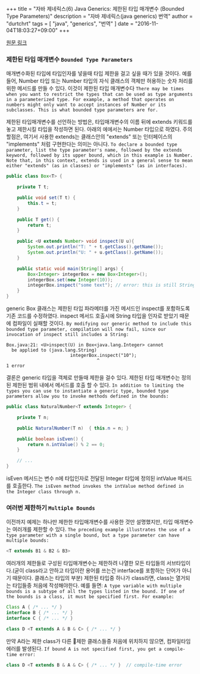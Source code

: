 +++
title = "자바 제네릭스(6) Java Generics: 제한된 타입 매개변수 (Bounded Type Parameters)"
description = "자바 제네릭스(java generics) 번역"
author = "durtchrt"
tags = [ "java", "generics", "번역"  ]
date = "2016-11-04T18:03:27+09:00"
+++

[원문 링크](https://docs.oracle.com/javase/tutorial/java/generics/bounded.html)

### 제한된 타입 매개변수 `Bounded Type Parameters`

매개변수화된 타입에 타입인자를 넣을때 타입 제한을 걸고 싶을 때가 있을 것이다. 예를 들어, Number 타입 또는 Number 타입의 자식 클래스의 객체만 허용하는 숫자 처리를 위한 메서드를 만들 수 있다. 이것이 제한된 타입 매개변수다
`There may be times when you want to restrict the types that can be used as type arguments in a parameterized type. For example, a method that operates on numbers might only want to accept instances of Number or its subclasses. This is what bounded type parameters are for.`

제한된 타입매개변수를 선언하는 방법은, 타입매개변수의 이름 뒤에  extends 키워드를 놓고 제한시킬 타입을 작성하면 된다. 아래의 에에서는 Number 타입으로 하였다. 주의할점은, 여기서 사용한 extends는 클래스안의 "extends" 또는 인터페이스의 "implements" 처럼 구현한다는 의미는 아니다.
`To declare a bounded type parameter, list the type parameter's name, followed by the extends keyword, followed by its upper bound, which in this example is Number. Note that, in this context, extends is used in a general sense to mean either "extends" (as in classes) or "implements" (as in interfaces).`

```java
public class Box<T> {

    private T t;

    public void set(T t) {
        this.t = t;
    }

    public T get() {
        return t;
    }

    public <U extends Number> void inspect(U u){
        System.out.println("T: " + t.getClass().getName());
        System.out.println("U: " + u.getClass().getName());
    }

    public static void main(String[] args) {
        Box<Integer> integerBox = new Box<Integer>();
        integerBox.set(new Integer(10));
        integerBox.inspect("some text"); // error: this is still String!
    }
}
```
generic Box 클래스는 제한된 타입 파라메터를 가진 메서드인 inspect를 포함하도록 기존 코드를 수정하였다. inspect 메서드 호출시에 String 타입을 인자로 받았기 때문에 컴파일이 실패할 것이다.
`By modifying our generic method to include this bounded type parameter, compilation will now fail, since our invocation of inspect still includes a String:`

```shell
Box.java:21: <U>inspect(U) in Box<java.lang.Integer> cannot
  be applied to (java.lang.String)
                        integerBox.inspect("10");
                                  ^
1 error
```

결론은 generic 타입을 객체로 만들때 제한을 걸수 있다. 제한된 타입 매개변수는 정의된 제한된 범위 내에서 메서드를 호출 할 수 있다.
`In addition to limiting the types you can use to instantiate a generic type, bounded type parameters allow you to invoke methods defined in the bounds:`

```java
public class NaturalNumber<T extends Integer> {

    private T n;

    public NaturalNumber(T n)  { this.n = n; }

    public boolean isEven() {
        return n.intValue() % 2 == 0;
    }

    // ...
}
```
isEven 메서드는 변수 n에 타입인자로 전달된 Integer 타입에 정의된 intValue 메서드를 호출한다.
`The isEven method invokes the intValue method defined in the Integer class through n.`

### 여러번 제한하기 `Multiple Bounds`

이전까지 예제는 하나만 제한한 타입매개변수를 사용한 것만 설명했지만, 타입 매개변수는 여러개를 제한할 수 있다.
`The preceding example illustrates the use of a type parameter with a single bound, but a type parameter can have multiple bounds:`

```java
<T extends B1 & B2 & B3>
```

여러개의 제한들로 구성된 타입매개변수는 제한하려 나열한 모든 타입들의 서브타입이다.(굳이 class라고 안하고 타입이란 용어를 쓰는건 interface를 포함하는 단어가 아니기 때문이다. 클래스는 타입의 부분) 제한된 타입중 하나가 class라면, class는 열거되는 타입들중 처음에 작성해야한다. 예를 들면:
`A type variable with multiple bounds is a subtype of all the types listed in the bound. If one of the bounds is a class, it must be specified first. For example:`

```java
Class A { /* ... */ }
interface B { /* ... */ }
interface C { /* ... */ }

class D <T extends A & B & C> { /* ... */ }
```

만약 A라는 제한 class가 다른 제한 클래스들중 처음에 위치하지 않으면, 컴파일타임 에러를 발생된다.
`If bound A is not specified first, you get a compile-time error:`
```java
class D <T extends B & A & C> { /* ... */ }  // compile-time error
```
